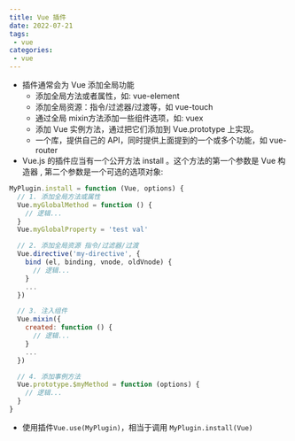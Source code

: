 ```yaml
---
title: Vue 插件
date: 2022-07-21
tags:
 - vue
categories:
 - vue
---
```


- 插件通常会为 Vue 添加全局功能
    - 添加全局方法或者属性，如: vue-element
    - 添加全局资源：指令/过滤器/过渡等，如 vue-touch
    - 通过全局 mixin方法添加一些组件选项，如: vuex
    - 添加 Vue 实例方法，通过把它们添加到 Vue.prototype 上实现。
    - 一个库，提供自己的 API，同时提供上面提到的一个或多个功能，如 vue-router
- Vue.js 的插件应当有一个公开方法 install 。这个方法的第一个参数是 Vue 构造器 , 第二个参数是一个可选的选项对象:

```js
MyPlugin.install = function (Vue, options) {
  // 1. 添加全局方法或属性
  Vue.myGlobalMethod = function () {
    // 逻辑...
  }
  Vue.myGlobalProperty = 'test val'

  // 2. 添加全局资源 指令/过滤器/过渡
  Vue.directive('my-directive', {
    bind (el, binding, vnode, oldVnode) {
      // 逻辑...
    }
    ...
  })

  // 3. 注入组件
  Vue.mixin({
    created: function () {
      // 逻辑...
    }
    ...
  })

  // 4. 添加事例方法
  Vue.prototype.$myMethod = function (options) {
    // 逻辑...
  }
}
```

- 使用插件`Vue.use(MyPlugin)`，相当于调用 `MyPlugin.install(Vue)`
